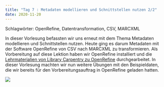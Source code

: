 ```yaml
---
title: "Tag 7 : Metadaten modellieren und Schnittstellen nutzen 2/2"
date: 2020-11-20
---
```


Schlagwörter: OpenRefine, Datentransformation, CSV, MARCXML

In dieser Vorlesung befassten wir uns erneut mit dem Thema Metadaten modellieren und Schnittstellen nutzen. Heute ging es darum Metadaten mit der Software OpenRefine von CSV nach MARCXML zu transformieren.
Als Vorbereitung auf diese Lektion haben wir OpenRefine installiert und die [Lehrmaterialien von Library Carpentry zu OpenRefine](https://librarycarpentry.org/lc-open-refine/) durchgearbeitet. In dieser Vorlesung machten wir nun weitere Übungen mit den Beispieldaten, die wir bereits für den Vorbereitungsauftrag in OpenRefine geladen hatten. 

![]({{site.baseurl}}/images/schaubild_20201120.png)





